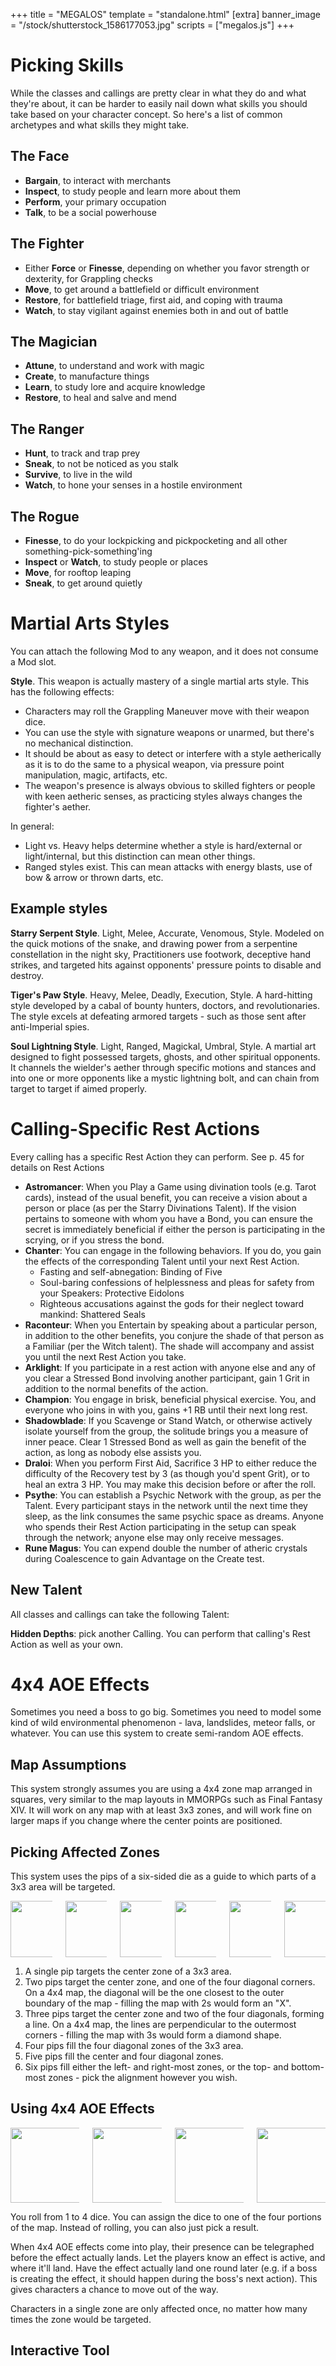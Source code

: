 +++
title = "MEGALOS"
template = "standalone.html"
[extra]
banner_image = "/stock/shutterstock_1586177053.jpg"
scripts = ["megalos.js"]
+++

# Picking Skills

While the classes and callings are pretty clear in what they do and what they're about,
it can be harder to easily nail down what skills you should take based on your character concept.
So here's a list of common archetypes and what skills they might take.

## The Face

- **Bargain**, to interact with merchants
- **Inspect**, to study people and learn more about them
- **Perform**, your primary occupation
- **Talk**, to be a social powerhouse

## The Fighter

- Either **Force** or **Finesse**, depending on whether you favor strength or dexterity, for Grappling checks
- **Move**, to get around a battlefield or difficult environment
- **Restore**, for battlefield triage, first aid, and coping with trauma
- **Watch**, to stay vigilant against enemies both in and out of battle

## The Magician

- **Attune**, to understand and work with magic
- **Create**, to manufacture things
- **Learn**, to study lore and acquire knowledge
- **Restore**, to heal and salve and mend

## The Ranger

- **Hunt**, to track and trap prey
- **Sneak**, to not be noticed as you stalk
- **Survive**, to live in the wild
- **Watch**, to hone your senses in a hostile environment

## The Rogue

- **Finesse**, to do your lockpicking and pickpocketing and all other something-pick-something'ing
- **Inspect** or **Watch**, to study people or places
- **Move**, for rooftop leaping
- **Sneak**, to get around quietly

# Martial Arts Styles

You can attach the following Mod to any weapon, and it does not consume a Mod slot.

**Style**. This weapon is actually mastery of a single martial arts style. This has the following effects:

- Characters may roll the Grappling Maneuver move with their weapon dice.
- You can use the style with signature weapons or unarmed, but there's no mechanical distinction.
- It should be about as easy to detect or interfere with a style aetherically as it is to do the same to a physical weapon, via pressure point manipulation, magic, artifacts, etc.
- The weapon's presence is always obvious to skilled fighters or people with keen aetheric senses, as practicing styles always changes the fighter's aether.

In general:

- Light vs. Heavy helps determine whether a style is hard/external or light/internal, but this distinction can mean other things.
- Ranged styles exist. This can mean attacks with energy blasts, use of bow & arrow or thrown darts, etc.

## Example styles

**Starry Serpent Style**. Light, Melee, Accurate, Venomous, Style. Modeled on the quick motions of the snake, and drawing power from a serpentine constellation in the night sky, Practitioners use footwork, deceptive hand strikes, and targeted hits against opponents' pressure points to disable and destroy.

**Tiger's Paw Style**. Heavy, Melee, Deadly, Execution, Style. A hard-hitting style developed by a cabal of bounty hunters, doctors, and revolutionaries. The style excels at defeating armored targets - such as those sent after anti-Imperial spies.

**Soul Lightning Style**. Light, Ranged, Magickal, Umbral, Style. A martial art designed to fight possessed targets, ghosts, and other spiritual opponents. It channels the wielder's aether through specific motions and stances and into one or more opponents like a mystic lightning bolt, and can chain from target to target if aimed properly.

# Calling-Specific Rest Actions

Every calling has a specific Rest Action they can perform. See p. 45 for details on Rest Actions

- **Astromancer**: When you Play a Game using divination tools (e.g. Tarot cards), instead of the usual benefit, you can receive a vision about a person or place (as per the Starry Divinations Talent). If the vision pertains to someone with whom you have a Bond, you can ensure the secret is immediately beneficial if either the person is participating in the scrying, or if you stress the bond.
- **Chanter**: You can engage in the following behaviors. If you do, you gain the effects of the corresponding Talent until your next Rest Action.
  - Fasting and self-abnegation: Binding of Five
  - Soul-baring confessions of helplessness and pleas for safety from your Speakers: Protective Eidolons
  - Righteous accusations against the gods for their neglect toward mankind: Shattered Seals
- **Raconteur**: When you Entertain by speaking about a particular person, in addition to the other benefits, you conjure the shade of that person as a Familiar (per the Witch talent). The shade will accompany and assist you until the next Rest Action you take.
- **Arklight**: If you participate in a rest action with anyone else and any of you clear a Stressed Bond involving another participant, gain 1 Grit in addition to the normal benefits of the action.
- **Champion**: You engage in brisk, beneficial physical exercise. You, and everyone who joins in with you, gains +1 RB until their next long rest.
- **Shadowblade**: If you Scavenge or Stand Watch, or otherwise actively isolate yourself from the group, the solitude brings you a measure of inner peace. Clear 1 Stressed Bond as well as gain the benefit of the action, as long as nobody else assists you.
- **Draloi**: When you perform First Aid, Sacrifice 3 HP to either reduce the difficulty of the Recovery test by 3 (as though you'd spent Grit), or to heal an extra 3 HP. You may make this decision before or after the roll.
- **Psythe**: You can establish a Psychic Network with the group, as per the Talent. Every participant stays in the network until the next time they sleep, as the link consumes the same psychic space as dreams. Anyone who spends their Rest Action participating in the setup can speak through the network; anyone else may only receive messages.
- **Rune Magus**: You can expend double the number of atheric crystals during Coalescence to gain Advantage on the Create test.

## New Talent

All classes and callings can take the following Talent:

**Hidden Depths**: pick another Calling. You can perform that calling's Rest Action as well as your own.

# 4x4 AOE Effects

Sometimes you need a boss to go big. Sometimes you need to model some kind of wild environmental phenomenon - lava, landslides, meteor falls, or whatever. You can use this system to create semi-random AOE effects.

## Map Assumptions

This system strongly assumes you are using a 4x4 zone map arranged in squares, very similar to the map layouts in MMORPGs such as Final Fantasy XIV. It will work on any map with at least 3x3 zones, and will work fine on larger maps if you change where the center points are positioned.

## Picking Affected Zones

This system uses the pips of a six-sided die as a guide to which parts of a 3x3 area will be targeted.

<div class="columns is-centered">
<div class="column">
<img src="/dice/3x3-1.svg" width="90" height="90">
</div>
<div class="column">
<img src="/dice/3x3-2.svg" width="90" height="90">
</div>
<div class="column">
<img src="/dice/3x3-3.svg" width="90" height="90">
</div>
<div class="column">
<img src="/dice/3x3-4.svg" width="90" height="90">
</div>
<div class="column">
<img src="/dice/3x3-5.svg" width="90" height="90">
</div>
<div class="column">
<img src="/dice/3x3-6.svg" width="90" height="90">
</div>
</div>

1. A single pip targets the center zone of a 3x3 area.
2. Two pips target the center zone, and one of the four diagonal corners. On a 4x4 map, the diagonal will be the one closest to the outer boundary of the map - filling the map with 2s would form an "X".
3. Three pips target the center zone and two of the four diagonals, forming a line. On a 4x4 map, the lines are perpendicular to the outermost corners - filling the map with 3s would form a diamond shape.
4. Four pips fill the four diagonal zones of the 3x3 area.
5. Five pips fill the center and four diagonal zones.
6. Six pips fill either the left- and right-most zones, or the top- and bottom-most zones - pick the alignment however you wish.

## Using 4x4 AOE Effects

<div class="columns is-centered">
<div class="column">
<img src="/dice/4x4-2.svg" width="120" height="120">
</div>
<div class="column">
<img src="/dice/4x4-3.svg" width="120" height="120">
</div>
<div class="column">
<img src="/dice/4x4-6-2.svg" width="120" height="120">
</div>
<div class="column">
<img src="/dice/4x4-3s.svg" width="120" height="120">
</div>
</div>

You roll from 1 to 4 dice. You can assign the dice to one of the four portions of the map. Instead of rolling, you can also just pick a result.

When 4x4 AOE effects come into play, their presence can be telegraphed before the effect actually lands. Let the players know an effect is active, and where it'll land. Have the effect actually land one round later (e.g. if a boss is creating the effect, it should happen during the boss's next action). This gives characters a chance to move out of the way.

Characters in a single zone are only affected once, no matter how many times the zone would be targeted.

## Interactive Tool

<div id="interactive-tool-root"></div>

